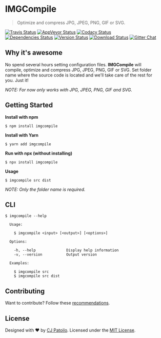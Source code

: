 # IMGCompile

> Optimize and compress JPG, JPEG, PNG, GIF or SVG.

[![Travis Status](https://travis-ci.org/cjpatoilo/imgcompile.svg?branch=master)](https://travis-ci.org/cjpatoilo/imgcompile?branch=master)
[![AppVeyor Status](https://ci.appveyor.com/api/projects/status/qrud74xf6m4acmk4?svg=true)](https://ci.appveyor.com/project/cjpatoilo/imgcompile)
[![Codacy Status](https://img.shields.io/codacy/grade/34f3fc9fcfc04ace9385be43d8e5b79e/master.svg)](https://www.codacy.com/app/cjpatoilo/imgcompile/dashboard)
[![Dependencies Status](https://david-dm.org/cjpatoilo/imgcompile.svg)](https://david-dm.org/cjpatoilo/imgcompile)
[![Version Status](https://badge.fury.io/js/imgcompile.svg)](https://www.npmjs.com/package/imgcompile)
[![Download Status](https://img.shields.io/npm/dt/imgcompile.svg)](https://www.npmjs.com/package/imgcompile)
[![Gitter Chat](https://img.shields.io/badge/gitter-join_the_chat-4cc61e.svg)](https://gitter.im/cjpatoilo/imgcompile)

## Why it's awesome

No spend several hours setting configuration files. **IMGCompile** will compile, optimize and compress JPG, JPEG, PNG, GIF or SVG. Set folder name where the source code is located and we'll take care of the rest for you. Just it!

_NOTE: For now only works with JPG, JPEG, PNG, GIF and SVG._

## Getting Started

**Install with npm**

```
$ npm install imgcompile
```

**Install with Yarn**

```
$ yarn add imgcompile
```

**Run with npx (without installing)**

```
$ npx install imgcompile
```

**Usage**

```
$ imgcompile src dist
```

_NOTE: Only the folder name is required._

## CLI

```
$ imgcompile --help

  Usage:

    $ imgcompile <input> [<output>] [<options>]

  Options:

    -h, --help              Display help information
    -v, --version           Output version

  Examples:

    $ imgcompile src
    $ imgcompile src dist
```

## Contributing

Want to contribute? Follow these [recommendations](https://github.com/cjpatoilo/imgcompile/contribute).

## License

Designed with ♥ by [CJ Patoilo](https://twitter.com/cjpatoilo). Licensed under the [MIT License](https://cjpatoilo.com/license).
